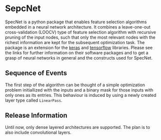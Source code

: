 # SepcNet
SpecNet is a python package that enables feature selection algorithms embedded 
in a neural network architecture. It combines a leave-one-out cross-validation 
(LOOCV) type of feature selection algorithm with recursive pruning of the input 
nodes, such that only the most relevant nodes with the richest information are 
kept for the subsequent optimization task. The package is an extension for the 
[keras](https://www.keras.io) and [tensorflow](https://www.tensorflow.org/) 
libraries.
Please see the links for further information on their software packages and to 
get a grasp of neural networks in general and the constructs used for SpecNet.

## Sequence of Events
The first step of the algorithm can be thought of a simple optimization problem 
initiallized with the inputs and a binary mask for those inputs with only ones
as its entries. This behaviour is induced by using a newly created layer type
called ```LinearPass```. 

## Release Information
Until now, only dense layered architectures are supported. The plan is to also
include convolutional layers.